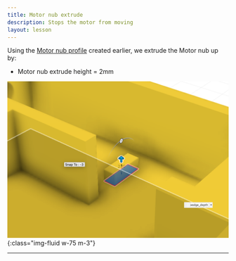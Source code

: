 ```yaml
---
title: Motor nub extrude
description: Stops the motor from moving
layout: lesson
---
```


Using the [Motor nub profile](19_nub) created earlier, we extrude the Motor nub up by:

* Motor nub extrude height = 2mm

![Chassis Motor nub profile Cad Drawing](assets/chassis_motor_nub_extrude.png){:class="img-fluid w-75 m-3"}

---
